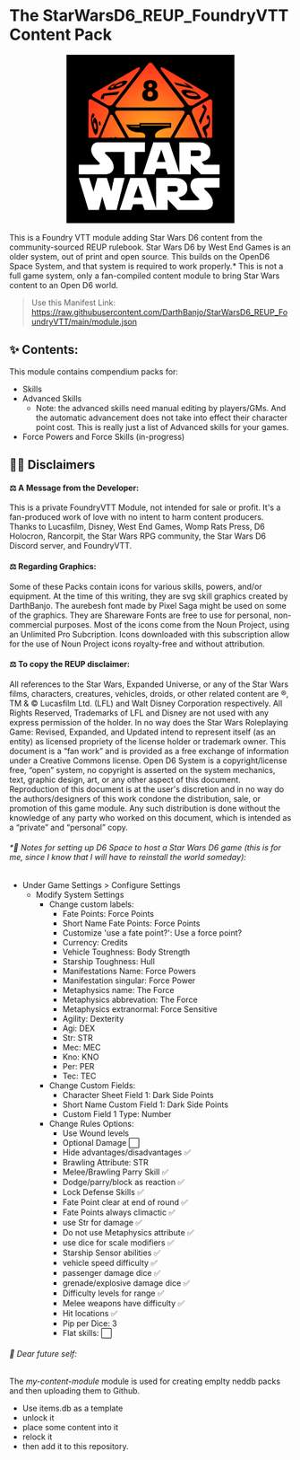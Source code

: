 # The StarWarsD6_REUP_FoundryVTT Content Pack

<p align="center"><img src="/art/SWFVTT.png" alt="DarthBanjo's Cool Foundry and Star Wars Logo" width="300"/></p>

This is a Foundry VTT module adding Star Wars D6 content from the community-sourced REUP rulebook. Star Wars D6 by West End Games is an older system, out of print and open source. This builds on the OpenD6 Space System, and that system is required to work properly.\* This is not a full game system, only a fan-compiled content module to bring Star Wars content to an Open D6 world. 

> Use this Manifest Link: https://raw.githubusercontent.com/DarthBanjo/StarWarsD6_REUP_FoundryVTT/main/module.json

## ✨ Contents:
This module contains compendium packs for:
- Skills
- Advanced Skills 
  -   Note: the advanced skills need manual editing by players/GMs. And the automatic advancement does not take into effect their character point cost. This is really just a list of Advanced skills for your games.
- Force Powers and Force Skills (in-progress)

## 👨‍⚖️ Disclaimers
#### ⚖️ A Message from the Developer: 
This is a private FoundryVTT Module, not intended for sale or profit. It's a fan-produced work of love with no intent to harm content producers. Thanks to Lucasfilm, Disney, West End Games, Womp Rats Press, D6 Holocron, Rancorpit, the Star Wars RPG community, the Star Wars D6 Discord server, and FoundryVTT. 

#### ⚖️ Regarding Graphics:
Some of these Packs contain icons for various skills, powers, and/or equipment. At the time of this writing, they are svg skill graphics created by DarthBanjo. The aurebesh font made by Pixel Saga might be used on some of the graphics. They are Shareware Fonts are free to use for personal, non-commercial purposes. Most of the icons come from the Noun Project, using an Unlimited Pro Subcription. Icons downloaded with this subscription allow for the use of Noun Project icons royalty-free and without attribution. 

#### ⚖️ To copy the REUP disclaimer:
All references to the Star Wars, Expanded Universe, or any of the Star Wars films, characters, creatures, vehicles, droids, or other related content are ®, TM & © Lucasfilm Ltd. (LFL) and Walt Disney Corporation respectively. All Rights Reserved, Trademarks of LFL and Disney are not used with any express permission of the holder. In no way does the Star Wars Roleplaying Game: Revised, Expanded, and Updated intend to represent itself (as an entity) as licensed propriety of the license holder or trademark owner. This document is a “fan work” and is provided as a free exchange of information under a Creative Commons license. Open D6 System is a copyright/license free, “open” system, no copyright is asserted on the system mechanics, text, graphic design, art, or any other aspect of this document. Reproduction of this document is at the user's discretion and in no way do the authors/designers of this work condone the distribution, sale, or promotion of this game module. Any such distribution is done without the knowledge of any party who worked on this document, which is intended as a “private” and “personal” copy.



###### \*📝 Notes for setting up D6 Space to host a Star Wars D6 game (this is for me, since I know that I will have to reinstall the world someday):
- Under Game Settings > Configure Settings
  - Modify System Settings
     - Change custom labels:
        - Fate Points: Force Points
        - Short Name Fate Points: Force Points
        - Customize 'use a fate point?': Use a force point?
        - Currency: Credits
        - Vehicle Toughness: Body Strength
        - Starship Toughness: Hull
        - Manifestations Name: Force Powers
        - Manifestation singular: Force Power
        - Metaphysics name: The Force
        - Metaphysics abbrevation: The Force
        - Metaphysics extranormal: Force Sensitive
        - Agility: Dexterity
        - Agi: DEX
        - Str: STR
        - Mec: MEC
        - Kno: KNO
        - Per: PER
        - Tec: TEC
      - Change Custom Fields:
        - Character Sheet Field 1: Dark Side Points
        - Short Name Custom Field 1: Dark Side Points
        - Custom Field 1 Type: Number
      - Change Rules Options:
        - Use Wound levels
        - Optional Damage :white_large_square:
        - Hide advantages/disadvantages :white_check_mark:
        - Brawling Attribute: STR
        - Melee/Brawling Parry Skill :white_check_mark:
        - Dodge/parry/block as reaction :white_check_mark:
        - Lock Defense Skills :white_check_mark:
        - Fate Point clear at end of round :white_check_mark:
        - Fate Points always climactic :white_check_mark:
        - use Str for damage :white_check_mark:
        - Do not use Metaphysics attribute :white_check_mark:
        - use dice for scale modifiers :white_check_mark:
        - Starship Sensor abilities :white_check_mark:
        - vehicle speed difficulty :white_check_mark:
        - passenger damage dice :white_check_mark:
        - grenade/explosive damage dice :white_check_mark:
        - Difficulty levels for range :white_check_mark:
        - Melee weapons have difficulty :white_check_mark:
        - Hit locations :white_check_mark:
        - Pip per Dice: 3
        - Flat skills: :white_large_square:



###### 💬 Dear future self:
The *my-content-module* module is used for creating emplty neddb packs and then uploading them to Github.
- Use items.db as a template 
- unlock it
- place some content into it
- relock it
- then add it to this repository.

